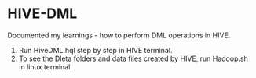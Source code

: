 # HIVE-DML
Documented my learnings - how to perform DML operations in HIVE. 

1. Run HiveDML.hql step by step in HIVE terminal.
2. To see the Dleta folders and data files created by HIVE, run Hadoop.sh in linux terminal.
